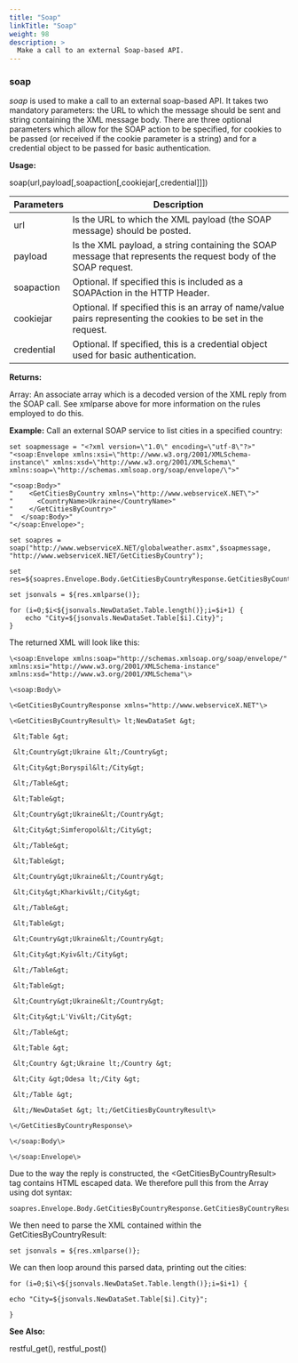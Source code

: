 ```yaml
---
title: "Soap"
linkTitle: "Soap"
weight: 98
description: >
  Make a call to an external Soap-based API.
---
```



### soap

_soap_ is used to make a call to an external soap-based API. It takes two mandatory parameters: the URL to which the message should be sent and string containing the XML message body. There are three optional parameters which allow for the SOAP action to be specified, for cookies to be passed (or received if the cookie parameter is a string) and for a credential object to be passed for basic authentication.

**Usage:**

soap(url,payload[,soapaction[,cookiejar[,credential]]])

| Parameters| Description|
| --- | --- |
|url | Is the URL to which the XML payload (the SOAP message) should be posted.|
|payload| Is the XML payload, a string containing the SOAP message that represents the request body of the SOAP request.|
|soapaction| Optional. If specified this is included as a SOAPAction in the HTTP Header.|
|cookiejar | Optional. If specified this is an array of name/value pairs representing the cookies to be set in the request.|
|credential| Optional. If specified, this is a credential object used for basic authentication.|

**Returns:**

Array: An associate array which is a decoded version of the XML reply from the SOAP call. See xmlparse above for more information on the rules employed to do this.

**Example:**
Call an external SOAP service to list cities in a specified country:
~~~
set soapmessage = "<?xml version=\"1.0\" encoding=\"utf-8\"?>"
"<soap:Envelope xmlns:xsi=\"http://www.w3.org/2001/XMLSchema-instance\" xmlns:xsd=\"http://www.w3.org/2001/XMLSchema\" xmlns:soap=\"http://schemas.xmlsoap.org/soap/envelope/\">"

"<soap:Body>"
"    <GetCitiesByCountry xmlns=\"http://www.webserviceX.NET\">"
"      <CountryName>Ukraine</CountryName>"
"    </GetCitiesByCountry>"
"  </soap:Body>"
"</soap:Envelope>";

set soapres = soap("http://www.webserviceX.NET/globalweather.asmx",$soapmessage,
"http://www.webserviceX.NET/GetCitiesByCountry");

set res=${soapres.Envelope.Body.GetCitiesByCountryResponse.GetCitiesByCountryResult};

set jsonvals = ${res.xmlparse()};

for (i=0;$i<${jsonvals.NewDataSet.Table.length()};i=$i+1) {
	echo "City=${jsonvals.NewDataSet.Table[$i].City}";
}
~~~

The returned XML will look like this:
~~~
\<soap:Envelope xmlns:soap="http://schemas.xmlsoap.org/soap/envelope/" xmlns:xsi="http://www.w3.org/2001/XMLSchema-instance" xmlns:xsd="http://www.w3.org/2001/XMLSchema"\>

\<soap:Body\>

\<GetCitiesByCountryResponse xmlns="http://www.webserviceX.NET"\>

\<GetCitiesByCountryResult\> lt;NewDataSet &gt;

 &lt;Table &gt;

 &lt;Country&gt;Ukraine &lt;/Country&gt;

 &lt;City&gt;Boryspil&lt;/City&gt;

 &lt;/Table&gt;

 &lt;Table&gt;

 &lt;Country&gt;Ukraine&lt;/Country&gt;

 &lt;City&gt;Simferopol&lt;/City&gt;

 &lt;/Table&gt;

 &lt;Table&gt;

 &lt;Country&gt;Ukraine&lt;/Country&gt;

 &lt;City&gt;Kharkiv&lt;/City&gt;

 &lt;/Table&gt;

 &lt;Table&gt;

 &lt;Country&gt;Ukraine&lt;/Country&gt;

 &lt;City&gt;Kyiv&lt;/City&gt;

 &lt;/Table&gt;

 &lt;Table&gt;

 &lt;Country&gt;Ukraine&lt;/Country&gt;

 &lt;City&gt;L'Viv&lt;/City&gt;

 &lt;/Table&gt;

 &lt;Table &gt;

 &lt;Country &gt;Ukraine lt;/Country &gt;

 &lt;City &gt;Odesa lt;/City &gt;

 &lt;/Table &gt;

 &lt;/NewDataSet &gt; lt;/GetCitiesByCountryResult\>

\</GetCitiesByCountryResponse\>

\</soap:Body\>

\</soap:Envelope\>
~~~

Due to the way the reply is constructed, the \<GetCitiesByCountryResult\> tag contains HTML escaped data. We therefore pull this from the Array using dot syntax:

~~~
soapres.Envelope.Body.GetCitiesByCountryResponse.GetCitiesByCountryResult
~~~
We then need to parse the XML contained within the GetCitiesByCountryResult:
~~~
set jsonvals = ${res.xmlparse()};
~~~

We can then loop around this parsed data, printing out the cities:
~~~
for (i=0;$i\<${jsonvals.NewDataSet.Table.length()};i=$i+1) {

echo "City=${jsonvals.NewDataSet.Table[$i].City}";

}
~~~
**See Also:**

restful\_get(), restful\_post()
